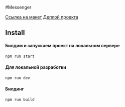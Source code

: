 #Messenger

[Ссылка на макет](https://www.figma.com/file/jF5fFFzgGOxQeB4CmKWTiE/Chat_external_link?node-id=0%3A1&t=zX98LCWvJvETXkJK-0)
[Деплой проекта]()

## Install
#### Билдим и запускаем проект на локальном сервере
`npm run start`
#### Для локальной разработки
`npm run dev`
#### Билдинг
`npm run build`